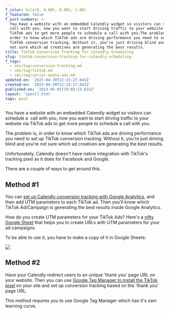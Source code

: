 ```yaml
---
f_color: hsla(0, 0.00%, 0.00%, 1.00)
f_featured: false
f_post-summary: >-
  You have a website with an embedded Calendly widget so visitors can schedule a
  call with you, now you want to start driving traffic to your website via
  TikTok ads to get more people to schedule a call with you.The problem is, in
  order to know which TikTok ads are driving performance you need to set up
  TikTok conversion tracking. Without it, you're just driving blind and you're
  not sure which ad creatives are generating the best results.
title: TikTok Conversion Tracking for Calendly Scheduling
slug: tiktok-conversion-tracking-for-calendly-scheduling
f_tags:
  - cms/tag/conversion-tracking.md
  - cms/tag/tiktok.md
  - cms/tag/social-media-ads.md
updated-on: '2023-04-30T22:15:27.643Z'
created-on: '2023-04-30T22:15:27.643Z'
published-on: '2023-05-01T19:03:13.631Z'
layout: '[post].html'
tags: post
---
```


You have a website with an embedded Calendly widget so visitors can schedule a  call with you, now you want to start driving traffic to your website via TikTok ads to get more people to schedule a call with you.

The problem is, in order to know which TikTok ads are driving performance you need to set up TikTok conversion tracking. Without it, you're just driving blind and you're not sure which ad creatives are generating the best results.

Unfortunately, Calendly doesn't have native integration with TikTok's tracking pixel as it does for Facebook and Google.

There are a couple of ways to get around this.

Method #1
---------

You can [set up Calendly conversion tracking with Google Analytics](https://help.calendly.com/hc/en-us/articles/360001575393-Getting-started-with-Google-Analytics?ref=freak.marketing#supported-property-types-0-2), and then add UTM parameters to each TikTok ad. Then you'll know which TikTok Ad/Campaign is generating the best results inside Google Analytics.

How do you create UTM parameters for your TikTok Ads? Here's a [nifty Google Sheet](https://docs.google.com/spreadsheets/d/1xDl9GdpuWB9kzXzWxKj3NYt392T6l6Tq9e89Yieg8AM/edit?ref=freak.marketing#gid=0) that helps you to create URLs with UTM parameters for your ad campaigns.

To be able to use it, you have to make a copy of it in Google Sheets:

![](https://uploads-ssl.webflow.com/643ef3037ed557253b9bbcfe/644ee84c7f0acdabe99d62f9_CleanShot-2022-08-11-at-11.48.13%402x.jpeg)

Method #2
---------

Have your Calendly redirect users to an unique 'thank you' page URL on your website. Then you can use [Google Tag Manager to install the TikTok pixel](https://ads.tiktok.com/help/article?aid=10000357&ref=freak.marketing) on your site and set up conversion tracking based on the 'thank you' page URL.

This method requires you to use Google Tag Manager which has it's own learning curve.

‍
